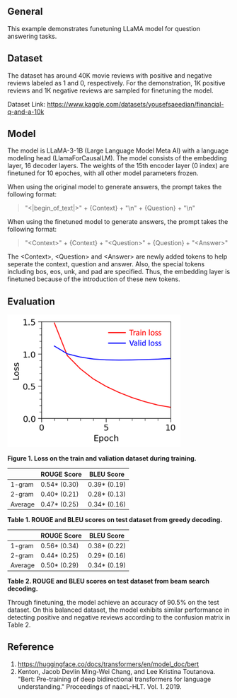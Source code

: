 ## General
This example demonstrates funetuning LLaMA model for question answering tasks. 

## Dataset
The dataset has around 40K movie reviews with positive and negative reviews labeled as 1 and 0, respectively. For the demonstration, 1K positive reviews and 1K negative reviews are sampled for finetuning the model.

Dataset Link: https://www.kaggle.com/datasets/yousefsaeedian/financial-q-and-a-10k

## Model
The model is LLaMA-3-1B (Large Language Model Meta AI) with a language modeling head (LlamaForCausalLM). The model consists of the embedding layer, 16 decoder layers. The weights of the 15th encoder layer (0 index) are finetuned for 10 epoches, with all other model parameters frozen.

When using the original model to generate answers, the prompt takes the following format:
> "\<|begin_of_text|\>" + {Context} + "\n" + {Question} + "\n"

When using the finetuned model to generate answers, the prompt takes the following format:
> "\<Context\>" + {Context} + "\<Question\>" + {Question} + "\<Answer\>"

The \<Context\>, \<Question\> and \<Answer\> are newly added tokens to help seperate the context, question and answer. Also, the special tokens including bos, eos, unk, and pad are specified. Thus, the embedding layer is finetuned because of the introduction of these new tokens. 


## Evaluation
<img src="figures/train_valid_loss.png" height="300" />

**Figure 1. Loss on the train and valiation dataset during training.**

| | ROUGE Score | BLEU Score |
| --- | --- | --- |
| 1-gram | 0.54* (0.30) | 0.39* (0.19) |
| 2-gram | 0.40* (0.21) | 0.28* (0.13) |
| Average | 0.47* (0.25) | 0.34* (0.16) |

**Table 1. ROUGE and BLEU scores on test dataset from greedy decoding.**

| | ROUGE Score | BLEU Score |
| --- | --- | --- |
| 1-gram | 0.56* (0.34) | 0.38* (0.22) |
| 2-gram | 0.44* (0.25) | 0.29* (0.16) |
| Average | 0.50* (0.29) | 0.34* (0.19) |

**Table 2. ROUGE and BLEU scores on test dataset from beam search decoding.**


Through finetuning, the model achieve an accuracy of 90.5% on the test dataset. On this balanced dataset, the model exhibits similar performance in detecting positive and negative reviews according to the confusion matrix in Table 2.

## Reference
1. https://huggingface.co/docs/transformers/en/model_doc/bert
2. Kenton, Jacob Devlin Ming-Wei Chang, and Lee Kristina Toutanova. "Bert: Pre-training of deep bidirectional transformers for language understanding." Proceedings of naacL-HLT. Vol. 1. 2019.
